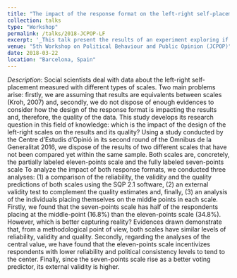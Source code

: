 ```yaml
---
title: "The impact of the response format on the left-right self-placement"
collection: talks
type: "Workshop"
permalink: /talks/2018-JCPOP-LF
excerpt: '_This talk present the results of an experiment exploring if the response format affects the self-placement of respondents in a question avout their self-right ideology ._ Read more](https://orioljbosch.github.io/talks/2018-JCPOP-LF)'
venue: "5th Workshop on Political Behaviour and Public Opinion (JCPOP)"
date: 2018-03-22
location: "Barcelona, Spain"
---
```


_Description_: Social scientists deal with data about the left-right self-placement measured with different types of scales. Two main problems arise: firstly, we are assuming that results are equivalents between scales (Kroh, 2007) and, secondly, we do not dispose of enough evidences to consider how the design of the response format is impacting the results and, therefore, the quality of the data. 
This study develops its research question in this field of knowledge: which is the impact of the design of the left-right scales on the results and its quality?
Using a study conducted by the Centre d’Estudis d’Opinió in its second round of the Omnibus de la Generalitat 2016, we dispose of the results of two different scales that have not been compared yet within the same sample. Both scales are, concretely, the partially labeled eleven-points scale and the fully labeled seven-points scale
To analyze the impact of both response formats, we conducted three analyses: (1) a comparison of the reliability, the validity and the quality predictions of both scales using the SQP 2.1 software, (2) an external validity test to complement the quality estimates and, finally, (3) an analysis of the individuals placing themselves on the middle points in each scale. 
Firstly, we found that the seven-points scale has half of the respondents placing at the middle-point (16.8%) than the eleven-points scale (34.8%). However, which is better capturing reality? Evidences drawn demonstrate that, from a methodological point of view, both scales have similar levels of reliability, validity and quality. Secondly, regarding the analyses of the central value, we have found that the eleven-points scale incentivizes respondents with lower reliability and political consistency levels to tend to the center. Finally, since the seven-points scale rise as a better voting predictor, its external validity is higher.
